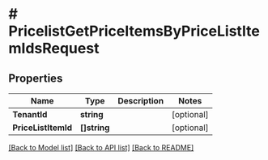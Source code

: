 # # PricelistGetPriceItemsByPriceListItemIdsRequest


## Properties 


Name | Type | Description | Notes
------------ | ------------- | ------------- | -------------
**TenantId**| **string** |   | [optional]
**PriceListItemId**| **[]string** |   | [optional]


[[Back to Model list]](../../README.md#models) [[Back to API list]](../../README.md#endpoints) [[Back to README]](../../README.md)

